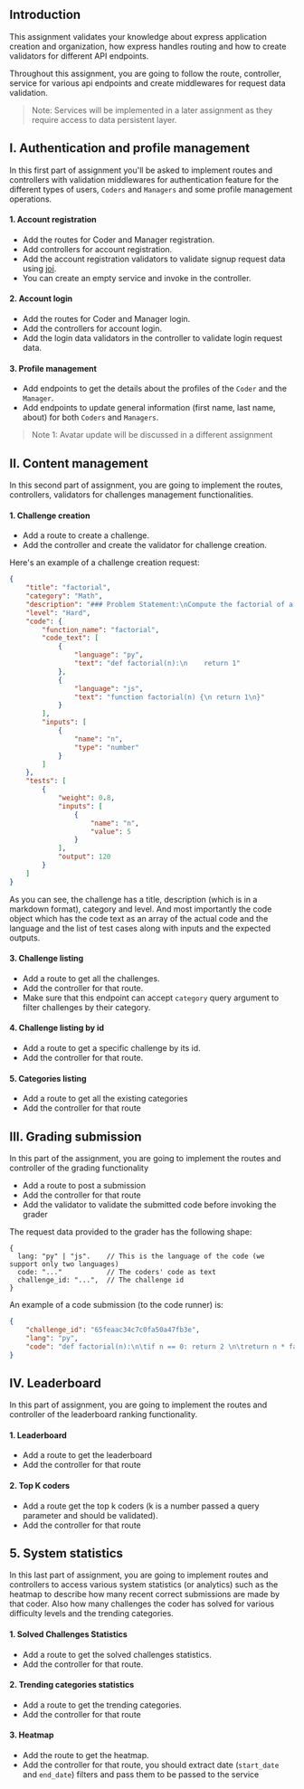 ## Introduction
This assignment validates your knowledge about express application creation and organization, how express handles routing and how to create validators for different API endpoints.

Throughout this assignment, you are going to follow the route, controller, service for various api endpoints and create middlewares for request data validation.

>Note: Services will be implemented in a later assignment as they require access to data persistent layer.

## I. Authentication and profile management
In this first part of assignment you'll be asked to implement routes and controllers with validation middlewares for authentication feature 
for the different types of users, `Coders` and `Managers` and some profile management operations.

#### 1. Account registration
- Add the routes for Coder and Manager registration.
- Add controllers for account registration.
- Add the account registration validators to validate signup request data using [joi](https://joi.dev/).
- You can create an empty service and invoke in the controller.


#### 2. Account login
- Add the routes for Coder and Manager login.
- Add the controllers for account login.
- Add the login data validators in the controller to validate login request data.

#### 3. Profile management
- Add endpoints to get the details about the profiles of the `Coder` and the `Manager`.
- Add endpoints to update general information (first name, last name, about) for both `Coders` and `Managers`.

>Note 1: Avatar update will be discussed in a different assignment


## II. Content management
In this second part of assignment, you are going to implement the routes, controllers, validators for challenges management functionalities. 

#### 1. Challenge creation
- Add a route to create a challenge.
- Add the controller and create the validator for challenge creation.

Here's an example of a challenge creation request:
```json
{
    "title": "factorial",
    "category": "Math",
    "description": "### Problem Statement:\nCompute the factorial of a non-negative integer `n`, denoted as `n!`. The factorial of `n` is the product of all positive integers less than or equal to `n`.\n\n### Example:\nFor example, the factorial of `5` is `5! = 5 * 4 * 3 * 2 * 1 = 120`.\n\n### Constraints:\n- The input `n` is a non-negative integer.\n- `0 <= n <= 20`.\n\n### Approach:\nA simple approach to compute the factorial of `n` is to use recursion. We define a recursive function `factorial(n)` that returns the factorial of `n`. The base case of the recursion is when `n` is `0` or `1`, in which case the factorial is `1`. Otherwise, we recursively compute the factorial of `n-1` and multiply it by `n`.\n\n### Implementation:\nTo implement this, we can define a recursive function `factorial(n)` that takes a non-negative integer `n` as input and returns its factorial. In the function, we handle the base case when `n` is `0` or `1`, and recursively call `factorial(n-1)` for other values of `n`. Finally, we return the product of `n` and the factorial of `n-1`.",
    "level": "Hard",
    "code": {
        "function_name": "factorial",
        "code_text": [
            {
                "language": "py",
                "text": "def factorial(n):\n    return 1"
            },
            {
                "language": "js",
                "text": "function factorial(n) {\n return 1\n}"
            }
        ],
        "inputs": [
            {
                "name": "n",
                "type": "number"
            }
        ]
    },
    "tests": [
        {
            "weight": 0.8,
            "inputs": [
                {
                    "name": "n",
                    "value": 5
                }
            ],
            "output": 120
        }
    ]
}
```

As you can see, the challenge has a title, description (which is in a markdown format), category and level.
And most importantly the code object which has the code text as an array of the actual code and the language and the list of test cases along with inputs
and the expected outputs.


#### 3. Challenge listing

- Add a route to get all the challenges.
- Add the controller for that route.
- Make sure that this endpoint can accept `category` query argument to filter challenges by their category.

#### 4. Challenge listing by id
- Add a route to get a specific challenge by its id.
- Add the controller for that route.

#### 5. Categories listing
- Add a route to get all the existing categories
- Add the controller for that route


## III. Grading submission
In this part of the assignment, you are going to implement the routes and controller of the grading functionality

- Add a route to post a submission
- Add the controller for that route
- Add the validator to validate the submitted code before invoking the grader

The request data provided to the grader has the following shape:
```text
{
  lang: "py" | "js".    // This is the language of the code (we support only two languages)
  code: "..."           // The coders' code as text
  challenge_id: "...",  // The challenge id
}
```
An example of a code submission (to the code runner) is:

```json
{
    "challenge_id": "65feaac34c7c0fa50a47fb3e",
    "lang": "py",
    "code": "def factorial(n):\n\tif n == 0: return 2 \n\treturn n * factorial(n-1)"
}
```


## 	IV. Leaderboard
In this part of assignment, you are going to implement the routes and controller of the leaderboard ranking functionality.

#### 1. Leaderboard
- Add a route to get the leaderboard
- Add the controller for that route

#### 2. Top K coders
- Add a route get the top k coders (k is a number passed a query parameter and should be validated).
- Add the controller for that route


## 5. System statistics
In this last part of  assignment, you are going to implement routes and controllers to access various system statistics (or analytics) such as the heatmap
to describe how many recent correct submissions are made by that coder. Also how many challenges the coder has solved for various difficulty levels and the trending categories.


#### 1. Solved Challenges Statistics

- Add a route to get the solved challenges statistics.
- Add the controller for that route.

#### 2. Trending categories statistics

- Add a route to get the trending categories.
- Add the controller for that route

#### 3. Heatmap

- Add the route to get the heatmap.
- Add the controller for that route, you should extract date (`start_date` and `end_date`) filters and pass them to be passed to the service
